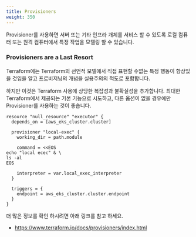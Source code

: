 ```yaml
---
title: Provisioners
weight: 350
---
```


Provisioner를 사용하면 서버 또는 기타 인프라 개체를 서비스 할 수 있도록 로컬 컴퓨터 또는 원격 컴퓨터에서 특정 작업을 모델링 할 수 있습니다.

### Provisioners are a Last Resort

Terraform에는 Terraform의 선언적 모델에서 직접 표현할 수없는 특정 행동이 항상있을 것임을 알고 프로비저닝의 개념을 실용주의의 척도로 포함합니다.

하지만 이것은 Terraform 사용에 상당한 복잡성과 불확실성을 추가합니다. 최대한 Terraform에서 제공되는 기본 기능으로 시도하고, 다른 옵션이 없을 경우에만 Provisioner를 사용하는 것이 좋습니다.

```
resource "null_resource" "executor" {
  depends_on = [aws_eks_cluster.cluster]

  provisioner "local-exec" {
    working_dir = path.module

    command = <<EOS
echo "local ecec" & \
ls -al
EOS

    interpreter = var.local_exec_interpreter
  }

  triggers = {
    endpoint = aws_eks_cluster.cluster.endpoint
  }
}
```

더 많은 정보를 확인 하시려면 아래 링크를 참고 하세요.

* https://www.terraform.io/docs/provisioners/index.html
